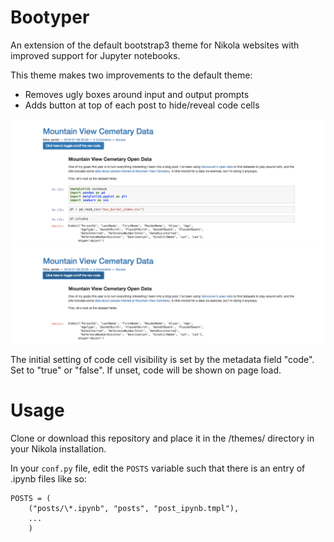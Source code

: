# Bootyper

An extension of the default bootstrap3 theme for Nikola websites with improved support for Jupyter notebooks.

This theme makes two improvements to the default theme:

* Removes ugly boxes around input and output prompts
* Adds button at top of each post to hide/reveal code cells

![Visible code cells](code_on.png)
![Invisible code cells](code_off.png)


The initial setting of code cell visibility is set by the metadata field "code". Set to "true" or "false". If unset, code will be shown on page load.



# Usage

Clone or download this repository and place it in the /themes/ directory in your Nikola installation.

In your `conf.py` file, edit the `POSTS` variable such that there is an entry of .ipynb files like so:

```
POSTS = (
    ("posts/\*.ipynb", "posts", "post_ipynb.tmpl"),
    ...
    )
```
